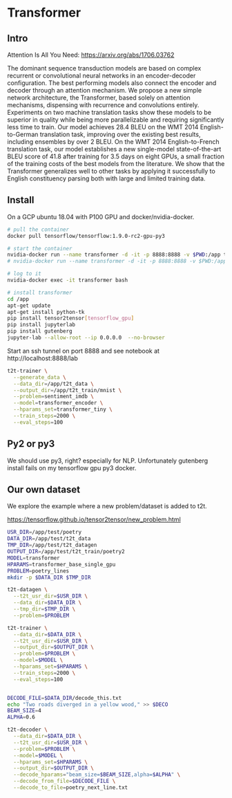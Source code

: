 # Transformer

## Intro

Attention Is All You Need: https://arxiv.org/abs/1706.03762

The dominant sequence transduction models are based on complex recurrent or convolutional neural networks in an encoder-decoder configuration. The best performing models also connect the encoder and decoder through an attention mechanism. We propose a new simple network architecture, the Transformer, based solely on attention mechanisms, dispensing with recurrence and convolutions entirely. Experiments on two machine translation tasks show these models to be superior in quality while being more parallelizable and requiring significantly less time to train. Our model achieves 28.4 BLEU on the WMT 2014 English-to-German translation task, improving over the existing best results, including ensembles by over 2 BLEU. On the WMT 2014 English-to-French translation task, our model establishes a new single-model state-of-the-art BLEU score of 41.8 after training for 3.5 days on eight GPUs, a small fraction of the training costs of the best models from the literature. We show that the Transformer generalizes well to other tasks by applying it successfully to English constituency parsing both with large and limited training data.

## Install

On a GCP ubuntu 18.04 with P100 GPU and docker/nvidia-docker.

```bash
# pull the container
docker pull tensorflow/tensorflow:1.9.0-rc2-gpu-py3

# start the container
nvidia-docker run --name transformer -d -it -p 8888:8888 -v $PWD:/app tensorflow/tensorflow:1.9.0-rc2-gpu-py3  bash
# nvidia-docker run --name transformer -d -it -p 8888:8888 -v $PWD:/app tensorflow/tensorflow:latest-gpu bash

# log to it
nvidia-docker exec -it transformer bash

# install transformer
cd /app
apt-get update
apt-get install python-tk
pip install tensor2tensor[tensorflow_gpu]
pip install jupyterlab
pip install gutenberg
jupyter-lab --allow-root --ip 0.0.0.0  --no-browser
```
Start an ssh tunnel on port 8888 and see notebook at http://localhost:8888/lab



```bash
t2t-trainer \
  --generate_data \
  --data_dir=/app/t2t_data \
  --output_dir=/app/t2t_train/mnist \
  --problem=sentiment_imdb \
  --model=transformer_encoder \
  --hparams_set=transformer_tiny \
  --train_steps=2000 \
  --eval_steps=100
```

## Py2 or py3

We should use py3, right? especially for NLP.
Unfortunately gutenberg install fails on my tensorflow gpu py3 docker.


## Our own dataset

We explore the example where a new problem/dataset is added to t2t.

https://tensorflow.github.io/tensor2tensor/new_problem.html

```bash
USR_DIR=/app/test/poetry
DATA_DIR=/app/test/t2t_data
TMP_DIR=/app/test/t2t_datagen
OUTPUT_DIR=/app/test/t2t_train/poetry2
MODEL=transformer
HPARAMS=transformer_base_single_gpu
PROBLEM=poetry_lines
mkdir -p $DATA_DIR $TMP_DIR

t2t-datagen \
  --t2t_usr_dir=$USR_DIR \
  --data_dir=$DATA_DIR \
  --tmp_dir=$TMP_DIR \
  --problem=$PROBLEM

t2t-trainer \
  --data_dir=$DATA_DIR \
  --t2t_usr_dir=$USR_DIR \
  --output_dir=$OUTPUT_DIR \
  --problem=$PROBLEM \
  --model=$MODEL \
  --hparams_set=$HPARAMS \
  --train_steps=2000 \
  --eval_steps=100


DECODE_FILE=$DATA_DIR/decode_this.txt
echo "Two roads diverged in a yellow wood," >> $DECO
BEAM_SIZE=4
ALPHA=0.6

t2t-decoder \
  --data_dir=$DATA_DIR \
  --t2t_usr_dir=$USR_DIR \
  --problem=$PROBLEM \
  --model=$MODEL \
  --hparams_set=$HPARAMS \
  --output_dir=$OUTPUT_DIR \
  --decode_hparams="beam_size=$BEAM_SIZE,alpha=$ALPHA" \
  --decode_from_file=$DECODE_FILE \
  --decode_to_file=poetry_next_line.txt
```
